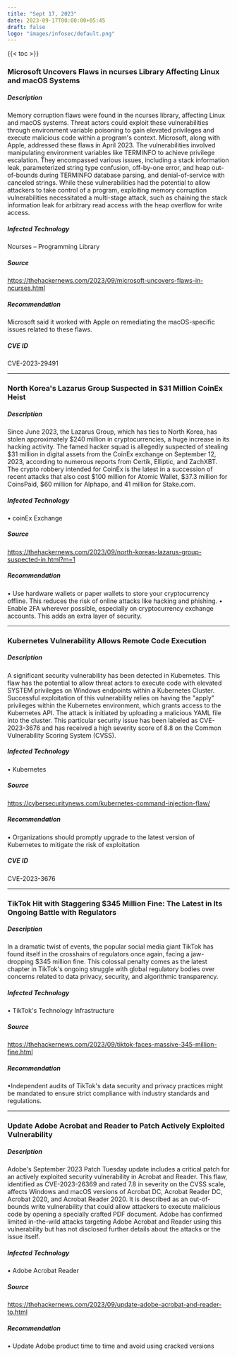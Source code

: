 ```yaml
---
title: "Sept 17, 2023"
date: 2023-09-17T00:00:00+05:45
draft: false
logo: "images/infosec/default.png"
---
```


{{< toc >}}

### Microsoft Uncovers Flaws in ncurses Library Affecting Linux and macOS Systems

##### Description
Memory corruption flaws were found in the ncurses library, affecting Linux and macOS systems. Threat actors could exploit these vulnerabilities through environment variable poisoning to gain elevated privileges and execute malicious code within a program's context. Microsoft, along with Apple, addressed these flaws in April 2023. The vulnerabilities involved manipulating environment variables like TERMINFO to achieve privilege escalation. They encompassed various issues, including a stack information leak, parameterized string type confusion, off-by-one error, and heap out-of-bounds during TERMINFO database parsing, and denial-of-service with canceled strings. While these vulnerabilities had the potential to allow attackers to take control of a program, exploiting memory corruption vulnerabilities necessitated a multi-stage attack, such as chaining the stack information leak for arbitrary read access with the heap overflow for write access.

##### Infected Technology
Ncurses – Programming Library

##### Source
https://thehackernews.com/2023/09/microsoft-uncovers-flaws-in-ncurses.html

##### Recommendation
Microsoft said it worked with Apple on remediating the macOS-specific issues related to these flaws.



##### CVE ID
CVE-2023-29491

----------------

### North Korea's Lazarus Group Suspected in $31 Million CoinEx Heist

##### Description
Since June 2023, the Lazarus Group, which has ties to North Korea, has stolen approximately $240 million in cryptocurrencies, a huge increase in its hacking activity. The famed hacker squad is allegedly suspected of stealing $31 million in digital assets from the CoinEx exchange on September 12, 2023, according to numerous reports from Certik, Elliptic, and ZachXBT. The crypto robbery intended for CoinEx is the latest in a succession of recent attacks that also cost $100 million for Atomic Wallet, $37.3 million for CoinsPaid, $60 million for Alphapo, and 41 million for Stake.com.


##### Infected Technology
• coinEx Exchange

##### Source
https://thehackernews.com/2023/09/north-koreas-lazarus-group-suspected-in.html?m=1

##### Recommendation
• Use hardware wallets or paper wallets to store your cryptocurrency offline. This reduces the risk of online attacks like hacking and phishing.
• Enable 2FA wherever possible, especially on cryptocurrency exchange accounts. This adds an extra layer of security.



----------------

### Kubernetes Vulnerability Allows Remote Code Execution

##### Description
A significant security vulnerability has been detected in Kubernetes. This flaw has the potential to allow threat actors to execute code with elevated SYSTEM privileges on Windows endpoints within a Kubernetes Cluster. Successful exploitation of this vulnerability relies on having the "apply" privileges within the Kubernetes environment, which grants access to the Kubernetes API. The attack is initiated by uploading a malicious YAML file into the cluster. This particular security issue has been labeled as CVE-2023-3676 and has received a high severity score of 8.8 on the Common Vulnerability Scoring System (CVSS).

##### Infected Technology
• Kubernetes

##### Source
https://cybersecuritynews.com/kubernetes-command-injection-flaw/

##### Recommendation
• Organizations should promptly upgrade to the latest version of Kubernetes to mitigate the risk of exploitation

##### CVE ID
CVE-2023-3676

----------------

### TikTok Hit with Staggering $345 Million Fine: The Latest in Its Ongoing Battle with Regulators

##### Description
In a dramatic twist of events, the popular social media giant TikTok has found itself in the crosshairs of regulators once again, facing a jaw-dropping $345 million fine. This colossal penalty comes as the latest chapter in TikTok's ongoing struggle with global regulatory bodies over concerns related to data privacy, security, and algorithmic transparency.

##### Infected Technology
• TikTok's Technology Infrastructure

##### Source
https://thehackernews.com/2023/09/tiktok-faces-massive-345-million-fine.html

##### Recommendation
•Independent audits of TikTok's data security and privacy practices might be mandated to ensure strict compliance with industry standards and regulations.



----------------

### Update Adobe Acrobat and Reader to Patch Actively Exploited Vulnerability

##### Description
Adobe's September 2023 Patch Tuesday update includes a critical patch for an actively exploited security vulnerability in Acrobat and Reader. This flaw, identified as CVE-2023-26369 and rated 7.8 in severity on the CVSS scale, affects Windows and macOS versions of Acrobat DC, Acrobat Reader DC, Acrobat 2020, and Acrobat Reader 2020. It is described as an out-of-bounds write vulnerability that could allow attackers to execute malicious code by opening a specially crafted PDF document. Adobe has confirmed limited in-the-wild attacks targeting Adobe Acrobat and Reader using this vulnerability but has not disclosed further details about the attacks or the issue itself.

##### Infected Technology
• Adobe Acrobat Reader

##### Source
https://thehackernews.com/2023/09/update-adobe-acrobat-and-reader-to.html

##### Recommendation
• Update Adobe product time to time and avoid using cracked versions


